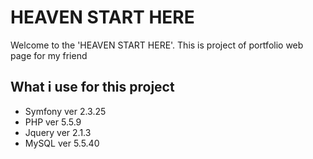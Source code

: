 HEAVEN START HERE
=================

Welcome to the 'HEAVEN START HERE'.
This is project of portfolio web page for my friend

What i use for this project
--------------

* Symfony ver 2.3.25
* PHP ver 5.5.9
* Jquery ver 2.1.3
* MySQL ver 5.5.40